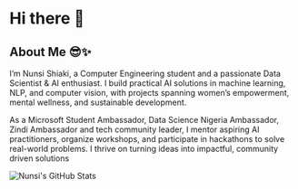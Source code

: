 # Hi there 👋

## About Me 😎✨

I’m Nunsi Shiaki, a Computer Engineering student and a passionate Data Scientist & AI enthusiast. I build practical AI solutions in machine learning, NLP, and computer vision, with projects spanning women’s empowerment, mental wellness, and sustainable development.

As a Microsoft Student Ambassador, Data Science Nigeria Ambassador, Zindi Ambassador and tech community leader, I mentor aspiring AI practitioners, organize workshops, and participate in hackathons to solve real-world problems. I thrive on turning ideas into impactful, community driven solutions

![Nunsi's GitHub Stats](https://github-readme-stats.vercel.app/api?username=nunsiomi&show_icons=true&theme=radical)


